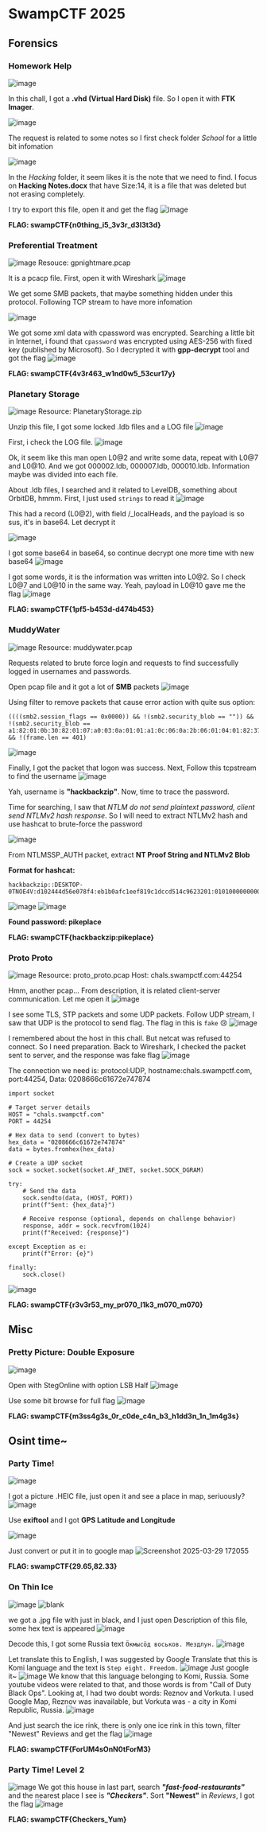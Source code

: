 # SwampCTF 2025
## Forensics

### Homework Help
![image](https://hackmd.io/_uploads/H1TyuQS6ke.png)

In this chall, I got a **.vhd (Virtual Hard Disk)** file. So I open it with **FTK Imager**.

![image](https://hackmd.io/_uploads/ByKvK7H6ye.png)

The request is related to some notes so I first check folder *School* for a little bit infomation

![image](https://hackmd.io/_uploads/HJchY7Ba1e.png)

In the *Hacking* folder, it seem likes it is the note that we need to find. I focus on **Hacking Notes.docx** that have Size:14, it is a file that was deleted but not erasing completely.

I try to export this file, open it and get the flag
![image](https://hackmd.io/_uploads/Hyvucmrpkx.png)

**FLAG: swampCTF{n0thing_i5_3v3r_d3l3t3d}**

### Preferential Treatment
![image](https://hackmd.io/_uploads/SJfbs7rTkl.png)
Resouce: gpnightmare.pcap

It is a pcacp file. First, open it with Wireshark
![image](https://hackmd.io/_uploads/B1v_sQST1l.png)

We get some SMB packets, that maybe something hidden under this protocol. Following TCP stream to have more infomation

![image](https://hackmd.io/_uploads/SJWgnQH6Je.png)

We got some xml data with cpassword was encrypted. Searching a little bit in Internet, i found that `cpassword` was encrypted using AES-256 with fixed key (published by Microsoft).
So I decrypted it with **gpp-decrypt** tool and got the flag
![image](https://hackmd.io/_uploads/SkOA07B61x.png)

**FLAG: swampCTF{4v3r463_w1nd0w5_53cur17y}**

### Planetary Storage
![image](https://hackmd.io/_uploads/SkczJ4Hpke.png)
Resource: PlanetaryStorage.zip

Unzip this file, I got some locked .ldb files and a LOG file
![image](https://hackmd.io/_uploads/rybqJEBaJl.png)

First, i check the LOG file.
![image](https://hackmd.io/_uploads/HkEBEVrpJl.png)

Ok, it seem like this man open L0@2 and write some data, repeat with L0@7 and L0@10. And we got 000002.ldb, 000007.ldb, 000010.ldb. Information maybe was divided into each file.

About .ldb files, I searched and it related to LevelDB, something about OrbitDB, hmmm. First, I just used `strings` to read it
![image](https://hackmd.io/_uploads/B1gvH4B61g.png)

This had a record (L0@2), with field /_localHeads, and the payload is so sus, it's in base64. Let decrypt it

![image](https://hackmd.io/_uploads/BJVzINSpkg.png)

I got some base64 in base64, so continue decrypt one more time with new base64
![image](https://hackmd.io/_uploads/rJOLUVr6Jg.png)

I got some words, it is the information was written into L0@2. So I check L0@7 and L0@10 in the same way. Yeah, payload in L0@10 gave me the flag
![image](https://hackmd.io/_uploads/BypTI4Baye.png)

**FLAG: swampCTF{1pf5-b453d-d474b453}**

### MuddyWater
![image](https://hackmd.io/_uploads/H1KPPVB6Jx.png)
Resource: muddywater.pcap

Requests related to brute force login and requests to find successfully logged in usernames and passwords.

Open pcap file and it got a lot of **SMB** packets
![image](https://hackmd.io/_uploads/HkUku4rTke.png)

Using filter to remove packets that cause error action with quite sus option: 
```
((((smb2.session_flags == 0x0000)) && !(smb2.security_blob == "")) && !(smb2.security_blob == a1:82:01:0b:30:82:01:07:a0:03:0a:01:01:a1:0c:06:0a:2b:06:01:04:01:82:37:02:02:0a:a2:81:f1:04:81:ee:4e:54:4c:4d:53:53:50:00:02:00:00:00:1e:00:1e:00:38:00:00:00:05:02:8a:a2:c6:09:ad:1b:3a:15:ae:dc:00:00:00:00:00:00:00:00:98:00:98:00:56:00:00:00:0a:00:61:4a:00:00:00:0f:44:00:45:00:53:00:4b:00:54:00:4f:00:50:00:2d:00:30:00:54:00:4e:00:4f:00:45:00:34:00:56:00:02:00:1e:00:44:00:45:00:53:00:4b:00:54:00:4f:00:50:00:2d:00:30:00:54:00:4e:00:4f:00:45:00:34:00:56:00:01:00:1e:00:44:00:45:00:53:00:4b:00:54:00:4f:00:50:00:2d:00:30:00:54:00:4e:00:4f:00:45:00:34:00:56:00:04:00:1e:00:44:00:45:00:53:00:4b:00:54:00:4f:00:50:00:2d:00:30:00:54:00:4e:00:4f:00:45:00:34:00:56:00:03:00:1e:00:44:00:45:00:53:00:4b:00:54:00:4f:00:50:00:2d:00:30:00:54:00:4e:00:4f:00:45:00:34:00:56:00:07:00:08:00:6f:23:3d:3d:9f:9e:db:01:00:00:00:00)) && !(frame.len == 401)
```

![image](https://hackmd.io/_uploads/HyvwT4Spke.png)

Finally, I got the packet that logon was success. Next, Follow this tcpstream to find the username
![image](https://hackmd.io/_uploads/Syx3aNSp1e.png)

Yah, username is **"hackbackzip"**. Now, time to trace the password.

Time for searching, I saw that *NTLM do not send plaintext password, client send NTLMv2 hash response*. So I will need to extract NTLMv2 hash and use hashcat to brute-force the password

![image](https://hackmd.io/_uploads/H1dqyBB6yl.png)

From NTLMSSP_AUTH packet, extract **NT Proof String and NTLMv2 Blob**

**Format for hashcat:**
```
hackbackzip::DESKTOP-0TNOE4V:d102444d56e078f4:eb1b0afc1eef819c1dccd514c9623201:01010000000000006f233d3d9f9edb01755959535466696d0000000002001e004400450053004b0054004f0050002d00300054004e004f0045003400560001001e004400450053004b0054004f0050002d00300054004e004f0045003400560004001e004400450053004b0054004f0050002d00300054004e004f0045003400560003001e004400450053004b0054004f0050002d00300054004e004f00450034005600070008006f233d3d9f9edb010900280063006900660073002f004400450053004b0054004f0050002d00300054004e004f004500340056000000000000000000
```

![image](https://hackmd.io/_uploads/BJgkGrBpkx.png)
![image](https://hackmd.io/_uploads/Hkp-GSSaye.png)

**Found password: pikeplace**

**FLAG: swampCTF{hackbackzip:pikeplace}**

### Proto Proto
![image](https://hackmd.io/_uploads/B1KSmHSTye.png)
Resource: proto_proto.pcap
Host: chals.swampctf.com:44254

Hmm, another pcap... From description, it is related client-server communication. Let me open it
![image](https://hackmd.io/_uploads/rJE3mrBTJl.png)

I see some TLS, STP packets and some UDP packets. Follow UDP stream, I saw that UDP is the protocol to send flag. The flag in this is `fake` :cry: 
![image](https://hackmd.io/_uploads/BkiNrvvpJx.png)

I remembered about the host in this chall. But netcat was refused to connect. So I need preparation. Back to Wireshark, I checked the packet sent to server, and the response was fake flag
![image](https://hackmd.io/_uploads/B1LMIwDa1g.png)

The connection we need is: protocol:UDP, hostname:chals.swampctf.com, port:44254, Data: 0208666c61672e747874
```
import socket

# Target server details
HOST = "chals.swampctf.com"
PORT = 44254

# Hex data to send (convert to bytes)
hex_data = "0208666c61672e747874"
data = bytes.fromhex(hex_data)

# Create a UDP socket
sock = socket.socket(socket.AF_INET, socket.SOCK_DGRAM)

try:
    # Send the data
    sock.sendto(data, (HOST, PORT))
    print(f"Sent: {hex_data}")
    
    # Receive response (optional, depends on challenge behavior)
    response, addr = sock.recvfrom(1024)
    print(f"Received: {response}")

except Exception as e:
    print(f"Error: {e}")

finally:
    sock.close()
```
![image](https://hackmd.io/_uploads/BJqcvvvpJx.png)

**FLAG: swampCTF{r3v3r53_my_pr070_l1k3_m070_m070}**

## Misc
### Pretty Picture: Double Exposure
![image](https://hackmd.io/_uploads/ByDigLSpyg.png)

Open with StegOnline with option LSB Half
![image](https://hackmd.io/_uploads/rJlMZIBTyg.png)

Use some bit browse for full flag
![image](https://hackmd.io/_uploads/SJyV-Irp1g.png)

**FLAG: swampCTF{m3ss4g3s_0r_c0de_c4n_b3_h1dd3n_1n_1m4g3s}**

## Osint time~

### Party Time!
![image](https://hackmd.io/_uploads/ry64DSHTyx.png)

I got a picture .HEIC file, just open it and see a place in map, seriuously?
![image](https://hackmd.io/_uploads/BygwPBHpkl.png)

Use **exiftool** and I got **GPS Latitude and Longitude**

![image](https://hackmd.io/_uploads/HyaDiSSpJe.png)

Just convert or put it in to google map
![Screenshot 2025-03-29 172055](https://hackmd.io/_uploads/rJz9srBpJl.png)

**FLAG: swampCTF{29.65,82.33}**

### On Thin Ice
![image](https://hackmd.io/_uploads/rJWdpBr6Jl.png)
![blank](https://hackmd.io/_uploads/BJOkxPwTke.jpg)

we got a .jpg file with just in black, and I just open Description of this file, some hex text is appeared
![image](https://hackmd.io/_uploads/Sy4LeDPpJe.png)

Decode this, I got some Russia text `Ӧкмысӧд воськов. Мездлун.`
![image](https://hackmd.io/_uploads/H1qhePDTyx.png)

Let translate this to English, I was suggested by Google Translate that this is Komi language and the text is `Step eight. Freedom.`
![image](https://hackmd.io/_uploads/SJ7J-wPTJx.png)
Just google it~
![image](https://hackmd.io/_uploads/S1gEWwvpyg.png)
We know that this language belonging to Komi, Russia. Some youtube videos were related to that, and those words is from "Call of Duty Black Ops". Looking at, I had two doubt words: Reznov and Vorkuta. I used Google Map, Reznov was inavailable, but Vorkuta was - a city in Komi Republic, Russia.
![image](https://hackmd.io/_uploads/HklnRzDvT1l.png)

And just search the ice rink, there is only one ice rink in this town, filter "Newest" Reviews and get the flag
![image](https://hackmd.io/_uploads/B1EPmwvTkx.png)

**FLAG: swampCTF{ForUM4sOnN0tForM3}**


### Party Time! Level 2
![image](https://hackmd.io/_uploads/H1fFhHr61x.png)
We got this house in last part, search ***"fast-food-restaurants"*** and the nearest place I see is ***"Checkers"***. Sort **"Newest"** in *Reviews*, I got the flag
![image](https://hackmd.io/_uploads/SJOg6rr6kx.png)

**FLAG: swampCTF{Checkers_Yum}**



